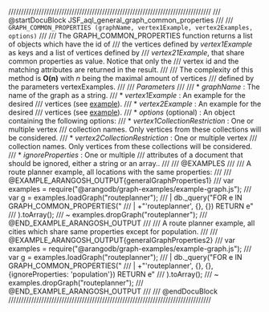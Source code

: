 ////////////////////////////////////////////////////////////////////////////////
/// @startDocuBlock JSF_aql_general_graph_common_properties
///
/// `GRAPH_COMMON_PROPERTIES (graphName, vertex1Example, vertex2Examples, options)`
///
/// The GRAPH\_COMMON\_PROPERTIES function returns a list of objects which have the id of
/// the vertices defined by *vertex1Example* as keys and a list of vertices defined by
/// *vertex21Example*, that share common properties as value. Notice that only the
/// vertex id and the matching attributes are returned in the result.
///
/// The complexity of this method is **O(n)** with *n* being the maximal amount of vertices
/// defined by the parameters vertexExamples.
///
/// *Parameters*
///
/// * *graphName*          : The name of the graph as a string.
/// * *vertex1Example*     : An example for the desired
/// vertices (see [example](#short-explanation-of-the-example-parameter)).
/// * *vertex2Example*     : An example for the desired
/// vertices (see [example](#short-explanation-of-the-example-parameter)).
/// * *options* (optional)    : An object containing the following options:
///   * *vertex1CollectionRestriction* : One or multiple vertex
///   collection names. Only vertices from these collections will be considered.
///   * *vertex2CollectionRestriction*   : One or multiple vertex
///   collection names. Only vertices from these collections will be considered.
///   * *ignoreProperties* : One or multiple
///  attributes of a document that should be ignored, either a string or an array..
///
/// @EXAMPLES
///
/// A route planner example, all locations with the same properties:
///
/// @EXAMPLE_ARANGOSH_OUTPUT{generalGraphProperties1}
///   var examples = require("@arangodb/graph-examples/example-graph.js");
///   var g = examples.loadGraph("routeplanner");
/// | db._query("FOR e IN GRAPH_COMMON_PROPERTIES("
/// | +"'routeplanner', {}, {}) RETURN e"
/// ).toArray();
/// ~ examples.dropGraph("routeplanner");
/// @END_EXAMPLE_ARANGOSH_OUTPUT
///
/// A route planner example, all cities which share same properties except for population.
///
/// @EXAMPLE_ARANGOSH_OUTPUT{generalGraphProperties2}
///   var examples = require("@arangodb/graph-examples/example-graph.js");
///   var g = examples.loadGraph("routeplanner");
/// | db._query("FOR e IN GRAPH_COMMON_PROPERTIES("
/// | +"'routeplanner', {}, {}, {ignoreProperties: 'population'}) RETURN e"
/// ).toArray();
/// ~ examples.dropGraph("routeplanner");
/// @END_EXAMPLE_ARANGOSH_OUTPUT
///
/// @endDocuBlock
////////////////////////////////////////////////////////////////////////////////